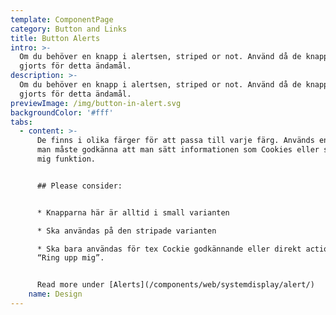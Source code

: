 ```yaml
---
template: ComponentPage
category: Button and Links
title: Button Alerts
intro: >-
  Om du behöver en knapp i alertsen, striped or not. Använd då de knappar som
  gjorts för detta ändamål. 
description: >-
  Om du behöver en knapp i alertsen, striped or not. Använd då de knappar som
  gjorts för detta ändamål. 
previewImage: /img/button-in-alert.svg
backgroundColor: '#fff'
tabs:
  - content: >-
      De finns i olika färger för att passa till varje färg. Används endast då
      man måste godkänna att man sätt informationen som Cookies eller som Ring
      mig funktion. 


      ## Please consider:


      * Knapparna här är alltid i small varianten

      * Ska användas på den stripade varianten

      * Ska bara användas för tex Cockie godkännande eller direkt action som
      “Ring upp mig”.


      Read more under [Alerts](/components/web/systemdisplay/alert/)
    name: Design
---
```


